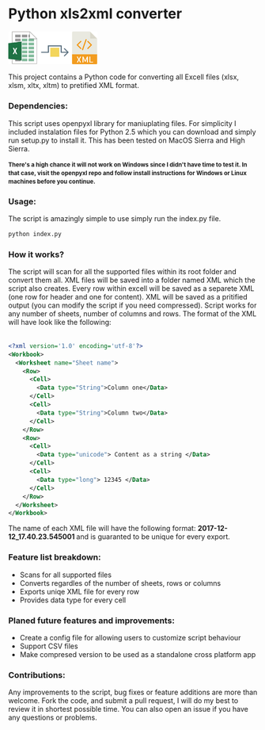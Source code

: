 # Python xls2xml converter

<img src="xls_xml_logo.png" width="180">

This project contains a Python code for converting all Excell files (xlsx, xlsm, xltx, xltm) to pretified XML format. 

### Dependencies:
This script uses openpyxl library for maniuplating files. For simplicity I included instalation files for Python 2.5 which you can download and simply run setup.py to install it. This has been tested on MacOS Sierra and High Sierra. <br>


<b> <small> There's a high chance it will not work on Windows since I didn't have time to test it. In that case, visit the openpyxl repo and follow install instructions for Windows or Linux machines before you continue. </small> </b> 

### Usage:

The script is amazingly simple to use simply run the index.py file.

```python
python index.py	
```

### How it works? 
The script will scan for all the supported files within its root folder and convert them all. XML files will be saved into a folder named XML which the script also creates. Every row within excell will be saved as a separete XML (one row for header and one for content). XML will be saved as a pritified output (you can modify the script if you need compressed). Script works for any number of sheets, number of columns and rows. The format of the XML will have look like the following: 

```xml

<?xml version='1.0' encoding='utf-8'?>
<Workbook>
  <Worksheet name="Sheet name">
    <Row>
      <Cell>
        <Data type="String">Column one</Data>
      </Cell>
      <Cell>
        <Data type="String">Column two</Data>
      </Cell>
    </Row>
    <Row>
      <Cell>
        <Data type="unicode"> Content as a string </Data>
      </Cell>
      <Cell>
        <Data type="long"> 12345 </Data>
      </Cell>
    </Row>
  </Worksheet>
</Workbook>

```
The name of each XML file will have the following format: <b> 2017-12-12_17.40.23.545001 </b>
and is guaranted to be unique for every export. 

### Feature list breakdown:

 * Scans for all supported files 
 * Converts regardles of the number of sheets, rows or columns 
 * Exports uniqe XML file for every row 
 * Provides data type for every cell 


### Planed future features and improvements:   

 * Create a config file for allowing users to customize script behaviour  
 * Support CSV files  
 * Make compresed version to be used as a standalone cross platform app 


### Contributions:

Any improvements to the script, bug fixes or feature additions are more than welcome. Fork the code, and submit a pull request, I will do my best to review it in shortest possible time. You can also open an issue if you have any questions or problems. 

